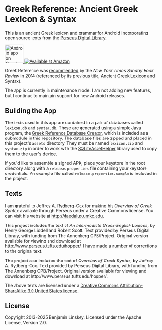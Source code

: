 # Greek Reference: Ancient Greek Lexicon & Syntax

This is an ancient Greek lexicon and grammar for Android incorporating open
source texts from the [Perseus Digital Library][Perseus].

<a href="https://play.google.com/store/apps/details?id=com.benlinskey.greekreference">
  <img alt="Android app on Google Play" src="readme-img/en-play-badge.png" height="60">
</a>
<a href="http://www.amazon.com/gp/product/B00HV37XXG">
  <img alt="Available at Amazon" src="readme-img/amazon-apps-store-us-black-177x60.png">
</a>

Greek Reference was [recommended][nytimes] by the *New York Times Sunday Book
Review* in 2014 (referenced by its previous title, Ancient Greek Lexicon and
Syntax).

The app is currently in maintenance mode. I am not adding new features, but
I continue to maintain support for new Android releases.

## Building the App

The texts used in this app are contained in a pair of databases called
`lexicon.db` and `syntax.db`. These are generated using a simple Java program,
the [Greek Reference Database Creator][], which is included as a submodule in
this repository. The database files are zipped and placed in this project's
`assets` directory. They must be named `lexicon.zip` and `syntax.zip` in order
to work with the [SQLiteAssetHelper][Android SQLiteAssetHelper] library used to
copy them to the user's device.

If you'd like to assemble a signed APK, place your keystore in the root
directory along with a `release.properties` file containing your keystore
credentials. An example file called `release.properties.sample` is included in
the project.

## Texts

I am grateful to Jeffrey A. Rydberg-Cox for making his *Overview of Greek
Syntax* available through Perseus under a Creative Commons license. You can
visit his website at <http://daedalus.umkc.edu>.

This project includes the text of *An Intermediate Greek-English Lexicon*, by
Henry George Liddell and Robert Scott. Text provided by Perseus Digital
Library, with funding from The Annenberg CPB/Project. Original version
available for viewing and download at <http://www.perseus.tufts.edu/hopper/>.
I have made a number of corrections to the original text.

The project also includes the text of *Overview of Greek Syntax*, by Jeffrey A.
Rydberg-Cox. Text provided by Perseus Digital Library, with funding from The
Annenberg CPB/Project. Original version available for viewing and download at
<http://www.perseus.tufts.edu/hopper/>.

The above texts are licensed under a [Creative Commons Attribution-ShareAlike
3.0 United States license][CC BY-SA 3.0 US].

## License

Copyright 2013-2025 Benjamin Linskey. Licensed under the Apache License,
Version 2.0.

[Greek Reference Database Creator]: https://github.com/blinskey/greek-reference-database-creator
[Apache]: http://www.apache.org/licenses/LICENSE-2.0
[Android SQLiteAssetHelper]: https://github.com/jgilfelt/android-sqlite-asset-helper
[Perseus]: http://www.perseus.tufts.edu
[Google Play]: https://play.google.com/store/apps/details?id=com.benlinskey.greekreference
[Releases page]: https://github.com/blinskey/greek-reference/releases
[Android Action Bar Icon Pack]: http://developer.android.com/design/downloads/index.html
[CC BY-SA 3.0 US]: http://creativecommons.org/licenses/by-sa/3.0/us/
[nytimes]: http://www.nytimes.com/2014/08/24/books/review/gateways-to-the-classical-world.html
